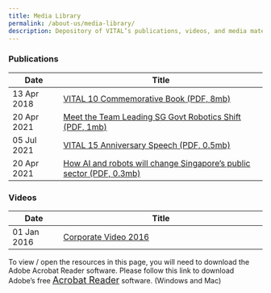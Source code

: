 ```yaml
---
title: Media Library
permalink: /about-us/media-library/
description: Depository of VITAL’s publications, videos, and media materials
---
```

### Publications

<table class="vital-table-1">
   <thead>
      <tr>
         <th class="item-date-header" style="width:20%;">Date</th>
         <th class="item-title-header">Title</th>
      </tr>
   </thead>
   <tbody>
      <tr class="tr_publications" style="display: table-row;">
         <td class="item-date">
            13 Apr 2018									
         </td>
         <td class="item-title">
            <a href="/media/10yearsofbeingvital.pdf" target="_blank" >VITAL 10 Commemorative Book (PDF, 8mb)</a>
         </td>
      </tr>
		       <tr class="tr_publications" style="display: table-row;">
         <td class="item-date">
            20 Apr 2021									
         </td>
         <td class="item-title">
            <a href="/media/roboticsshift.pdf" target="_blank" > Meet the Team Leading SG Govt Robotics Shift (PDF, 1mb)</a>
         </td>
      </tr>
		       <tr class="tr_publications" style="display: table-row;">
         <td class="item-date">
            05 Jul 2021									
         </td>
         <td class="item-title">
            <a href="/media/15thanniversaryspeech.pdf" target="_blank" >VITAL 15 Anniversary Speech (PDF, 0.5mb)</a>
         </td>
      </tr>
		       <tr class="tr_publications" style="display: table-row;">
         <td class="item-date">
            20 Apr 2021									
         </td>
         <td class="item-title">
            <a href="/media/sgpublicsectorai.pdf" target="_blank" >How AI and robots will change Singapore’s public sector (PDF, 0.3mb)</a>
         </td>
      </tr>
   </tbody>
</table>


### Videos

<table class="vital-table-1">
   <thead>
      <tr>
         <th class="item-date-header" style="width:20%;">Date</th>
         <th class="item-title-header">Title</th>
      </tr>
   </thead>
   <tbody>
      <tr class="tr_videos">
         <td class="item-date">
            01 Jan 2016									
         </td>
         <td class="item-title">
            <a href="https://www.youtube.com/watch?v=ctwGWSLHzAU">Corporate Video 2016</a>
         </td>
      </tr>
   </tbody>
</table>


To view / open the resources in this page, you will need to download the Adobe Acrobat Reader software. 
Please follow this link to download Adobe’s free <a href="http://get.adobe.com/reader/" target="_blank" style="font-size: 18px;">Acrobat Reader</a> software. (Windows and Mac)